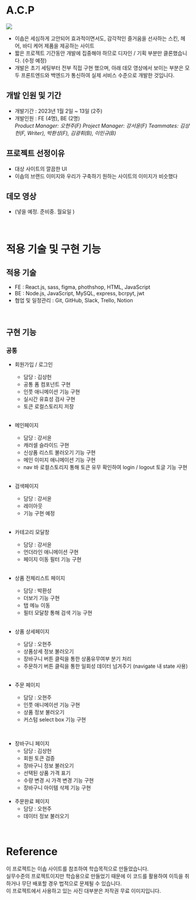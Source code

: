 # A.C.P

![](https://velog.velcdn.com/images/ohjoo1130/post/5f12915b-5b4b-4170-a3a6-c9337faaf87e/image.png)


- 이솝은 세심하게 고안되어 효과적이면서도, 감각적인 즐거움을 선사하는 스킨, 헤어, 바디 케어 제품을 제공하는 사이트
- 짧은 프로젝트 기간동안 개발에 집중해야 하므로 디자인 / 기획 부분만 클론했습니다. (수정 예정)
- 개발은 초기 세팅부터 전부 직접 구현 했으며, 아래 데모 영상에서 보이는 부분은 모두 프론트엔드와 백엔드가 통신하여 실제 서비스 수준으로 개발한 것입니다.


## 개발 인원 및 기간
- 개발기간 : 2023년 1월 2일 ~ 13일 (2주)
- 개발인원 : FE (4명), BE (2명)</br>
_Product Manager: 오현주(F)
Project Manager: 강서윤(F)
Teammates: 김상헌(F, Writer), 박환성(F), 김광휘(B), 이민규(B)_

## 프로젝트 선정이유
- 대상 사이트의 깔끔한 UI
- 이솝의 브랜드 이미지와 우리가 구축하기 원하는 사이트의 이미지가 비슷했다

## 데모 영상
- (넣을 예정. 준비중. 월요일 )
</br>


# 적용 기술 및 구현 기능
## 적용 기술
- FE : React.js, sass, figma, phothshop, HTML, JavaScript
- BE : Node.js, JavaScript, MySQL, express, bcrpyt, jwt
- 협업 및 일정관리 : Git, GitHub, Slack, Trello, Notion
<br>

## 구현 기능
### 공통
- 회원가입 / 로그인
  - 담당 : 김상헌
  - 공통 폼 컴포넌트 구현
  - 인풋 애니메이션 기능 구현
  - 실시간 유효성 검사 구현
  - 토큰 로컬스토리지 저장
  </br>
  
- 메인페이지
  - 담당 : 강서윤
  - 캐러셀 슬라이드 구현
  - 신상품 리스트 불러오기 기능 구현
  - 메인 이미지 애니메이션 기능 구현
  - nav 바 로컬스토리지 통해 토큰 유무 확인하여 login / logout 토글 기능 구현
  </br>
  
- 검색페이지
  - 담당 : 강서윤
  - 레이아웃
  - 기능 구현 예정
  </br>
  
- 카테고리 모달창
  - 담당 : 강서윤
  - 언더라인 애니메이션 구현
  - 페이지 이동 필터 기능 구현
   </br>

- 상품 전체리스트 페이지
  - 담당 : 박환성
  - 더보기 기능 구현
  - 탭 메뉴 이동
  - 필터 모달창 통해 검색 기능 구현
   </br>
   
- 상품 상세페이지
  - 담당 : 오현주
  - 상품상세 정보 불러오기
  - 장바구니 버튼 클릭을 통한 상품유무여부 분기 처리
  - 주문하기 버튼 클릭을 통한 일회성 데이터 넘겨주기 (navigate 내 state 사용)
  </br>
  
- 주문 페이지
  - 담당 : 오현주
  - 인풋 애니메이션 기능 구현
  - 상품 정보 불러오기
  - 커스텀 select box 기능 구현
</br>

- 장바구니 페이지
  - 담당 : 김상헌
  - 회원 토큰 검증
  - 장바구니 정보 불러오기
  - 선택된 상품 가격 표기
  - 수량 변경 시 가격 변경 기능 구현
  - 장바구니 아이템 삭제 기능 구현
  <br>
- 주문완료 페이지
  - 담당 : 오현주
  - 데이터 정보 불러오기
<br>

# Reference
이 프로젝트는 이솝 사이트를 참조하여 학습목적으로 만들었습니다.</br>
실무수준의 프로젝트이지만 학습용으로 만들었기 때문에 이 코드를 활용하여 이득을 취하거나 무단 배포할 경우 법적으로 문제될 수 있습니다.</br>
이 프로젝트에서 사용하고 있는 사진 대부분은 저작권 무료 이미지입니다.
